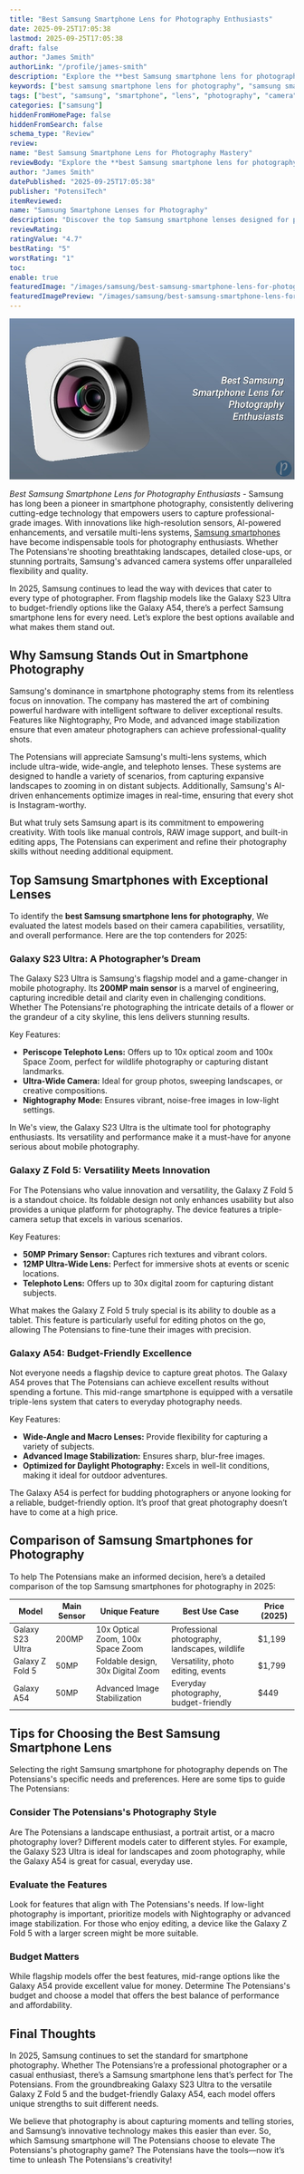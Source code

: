 ```yaml
---
title: "Best Samsung Smartphone Lens for Photography Enthusiasts"
date: 2025-09-25T17:05:38
lastmod: 2025-09-25T17:05:38
draft: false
author: "James Smith"
authorLink: "/profile/james-smith"
description: "Explore the **best Samsung smartphone lens for photography** to capture breathtaking images. Learn about top models, features, and tips for achieving professional-quality photos."
keywords: ["best samsung smartphone lens for photography", "samsung smartphone photography lens", "top samsung lenses for photography"]
tags: ["best", "samsung", "smartphone", "lens", "photography", "camera"]
categories: ["samsung"]
hiddenFromHomePage: false
hiddenFromSearch: false
schema_type: "Review"
review:
name: "Best Samsung Smartphone Lens for Photography Mastery"
reviewBody: "Explore the **best Samsung smartphone lens for photography** to capture breathtaking images. Learn about top models, features, and tips for achieving professional-quality photos."
author: "James Smith"
datePublished: "2025-09-25T17:05:38"
publisher: "PotensiTech"
itemReviewed:
name: "Samsung Smartphone Lenses for Photography"
description: "Discover the top Samsung smartphone lenses designed for photography enthusiasts, offering advanced features like high-resolution sensors, optical zoom, and low-light optimization."
reviewRating:
ratingValue: "4.7"
bestRating: "5"
worstRating: "1"
toc:
enable: true
featuredImage: "/images/samsung/best-samsung-smartphone-lens-for-photography-enthusiasts.jpg"
featuredImagePreview: "/images/samsung/best-samsung-smartphone-lens-for-photography-enthusiasts.jpg"
---
```


![Best Samsung Smartphone Lens for Photography Enthusiasts](/images/samsung/best-samsung-smartphone-lens-for-photography-enthusiasts.jpg)


*Best Samsung Smartphone Lens for Photography Enthusiasts* - Samsung has long been a pioneer in smartphone photography, consistently delivering cutting-edge technology that empowers users to capture professional-grade images. With innovations like high-resolution sensors, AI-powered enhancements, and versatile multi-lens systems, [Samsung smartphones](/samsung/top-samsung-smartphones-for-budget-buyers) have become indispensable tools for photography enthusiasts. Whether The Potensians're shooting breathtaking landscapes, detailed close-ups, or stunning portraits, Samsung's advanced camera systems offer unparalleled flexibility and quality. 

In 2025, Samsung continues to lead the way with devices that cater to every type of photographer. From flagship models like the Galaxy S23 Ultra to budget-friendly options like the Galaxy A54, there’s a perfect Samsung smartphone lens for every need. Let’s explore the best options available and what makes them stand out.

## Why Samsung Stands Out in Smartphone Photography

Samsung's dominance in smartphone photography stems from its relentless focus on innovation. The company has mastered the art of combining powerful hardware with intelligent software to deliver exceptional results. Features like Nightography, Pro Mode, and advanced image stabilization ensure that even amateur photographers can achieve professional-quality shots.

The Potensians will appreciate Samsung's multi-lens systems, which include ultra-wide, wide-angle, and telephoto lenses. These systems are designed to handle a variety of scenarios, from capturing expansive landscapes to zooming in on distant subjects. Additionally, Samsung's AI-driven enhancements optimize images in real-time, ensuring that every shot is Instagram-worthy.

But what truly sets Samsung apart is its commitment to empowering creativity. With tools like manual controls, RAW image support, and built-in editing apps, The Potensians can experiment and refine their photography skills without needing additional equipment. 

## Top Samsung Smartphones with Exceptional Lenses

To identify the **best Samsung smartphone lens for photography**, We evaluated the latest models based on their camera capabilities, versatility, and overall performance. Here are the top contenders for 2025:

### Galaxy S23 Ultra: A Photographer’s Dream

The Galaxy S23 Ultra is Samsung's flagship model and a game-changer in mobile photography. Its __200MP main sensor__ is a marvel of engineering, capturing incredible detail and clarity even in challenging conditions. Whether The Potensians're photographing the intricate details of a flower or the grandeur of a city skyline, this lens delivers stunning results.

Key Features:
- **Periscope Telephoto Lens:** Offers up to 10x optical zoom and 100x Space Zoom, perfect for wildlife photography or capturing distant landmarks.
- **Ultra-Wide Camera:** Ideal for group photos, sweeping landscapes, or creative compositions.
- **Nightography Mode:** Ensures vibrant, noise-free images in low-light settings.

In We's view, the Galaxy S23 Ultra is the ultimate tool for photography enthusiasts. Its versatility and performance make it a must-have for anyone serious about mobile photography.

### Galaxy Z Fold 5: Versatility Meets Innovation

For The Potensians who value innovation and versatility, the Galaxy Z Fold 5 is a standout choice. Its foldable design not only enhances usability but also provides a unique platform for photography. The device features a triple-camera setup that excels in various scenarios.

Key Features:
- __50MP Primary Sensor:__ Captures rich textures and vibrant colors.
- **12MP Ultra-Wide Lens:** Perfect for immersive shots at events or scenic locations.
- **Telephoto Lens:** Offers up to 30x digital zoom for capturing distant subjects.

What makes the Galaxy Z Fold 5 truly special is its ability to double as a tablet. This feature is particularly useful for editing photos on the go, allowing The Potensians to fine-tune their images with precision.

### Galaxy A54: Budget-Friendly Excellence

Not everyone needs a flagship device to capture great photos. The Galaxy A54 proves that The Potensians can achieve excellent results without spending a fortune. This mid-range smartphone is equipped with a versatile triple-lens system that caters to everyday photography needs.

Key Features:
- **Wide-Angle and Macro Lenses:** Provide flexibility for capturing a variety of subjects.
- **Advanced Image Stabilization:** Ensures sharp, blur-free images.
- **Optimized for Daylight Photography:** Excels in well-lit conditions, making it ideal for outdoor adventures.

The Galaxy A54 is perfect for budding photographers or anyone looking for a reliable, budget-friendly option. It’s proof that great photography doesn’t have to come at a high price.

## Comparison of Samsung Smartphones for Photography

To help The Potensians make an informed decision, here’s a detailed comparison of the top Samsung smartphones for photography in 2025:

<div class="table-responsive">
<table class="html-table">
<thead>
<tr>
<th>Model</th>
<th>Main Sensor</th>
<th>Unique Feature</th>
<th>Best Use Case</th>
<th>Price (2025)</th>
</tr>
</thead>
<tbody>
<tr>
<td>Galaxy S23 Ultra</td>
<td>200MP</td>
<td>10x Optical Zoom, 100x Space Zoom</td>
<td>Professional photography, landscapes, wildlife</td>
<td>$1,199</td>
</tr>
<tr>
<td>Galaxy Z Fold 5</td>
<td>50MP</td>
<td>Foldable design, 30x Digital Zoom</td>
<td>Versatility, photo editing, events</td>
<td>$1,799</td>
</tr>
<tr>
<td>Galaxy A54</td>
<td>50MP</td>
<td>Advanced Image Stabilization</td>
<td>Everyday photography, budget-friendly</td>
<td>$449</td>
</tr>
</tbody>
</table>
</div>

## Tips for Choosing the Best Samsung Smartphone Lens

Selecting the right Samsung smartphone for photography depends on The Potensians's specific needs and preferences. Here are some tips to guide The Potensians:

### Consider The Potensians's Photography Style

Are The Potensians a landscape enthusiast, a portrait artist, or a macro photography lover? Different models cater to different styles. For example, the Galaxy S23 Ultra is ideal for landscapes and zoom photography, while the Galaxy A54 is great for casual, everyday use.

### Evaluate the Features

Look for features that align with The Potensians's needs. If low-light photography is important, prioritize models with Nightography or advanced image stabilization. For those who enjoy editing, a device like the Galaxy Z Fold 5 with a larger screen might be more suitable.

### Budget Matters

While flagship models offer the best features, mid-range options like the Galaxy A54 provide excellent value for money. Determine The Potensians's budget and choose a model that offers the best balance of performance and affordability.

## Final Thoughts

In 2025, Samsung continues to set the standard for smartphone photography. Whether The Potensians’re a professional photographer or a casual enthusiast, there’s a Samsung smartphone lens that’s perfect for The Potensians. From the groundbreaking Galaxy S23 Ultra to the versatile Galaxy Z Fold 5 and the budget-friendly Galaxy A54, each model offers unique strengths to suit different needs.

We believe that photography is about capturing moments and telling stories, and Samsung’s innovative technology makes this easier than ever. So, which Samsung smartphone will The Potensians choose to elevate The Potensians's photography game? The Potensians have the tools—now it’s time to unleash The Potensians's creativity!
